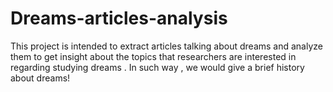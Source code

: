# Dreams-articles-analysis
This project is intended to extract articles talking about dreams and analyze them to get insight about the topics that researchers are interested in regarding studying dreams . In such way , we would give a brief history about dreams!
